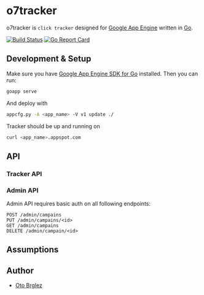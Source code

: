 # o7tracker

o7tracker is `click tracker` designed for [Google App Engine][gae] written in [Go].

[![Build Status][travis-ci-badge]][travis-ci]
[![Go Report Card][goreportcard-badge]][goreportcard]

## Development & Setup

Make sure you have [Google App Engine SDK for Go][gae-sdk-go] installed. Then you can run:

```bash
goapp serve
```

And deploy with

```bash
appcfg.py -A <app_name> -V v1 update ./
```

Tracker should be up and running on 

```bash
curl <app_name>.appspot.com
```

## API

### Tracker API

### Admin API

Admin API requires basic auth on all following endpoints:

```
POST /admin/campains
PUT /admin/campains/<id>
GET /admin/campains
DELETE /admin/campain/<id>
```

## Assumptions


## Author

- [Oto Brglez](https://github.com/otobrglez)


[go]: https://golang.org/
[gae]: https://cloud.google.com/appengine/ 
[gae-sdk-go]: https://cloud.google.com/appengine/downloads#Google_App_Engine_SDK_for_Go
[travis-ci]: https://travis-ci.org/otobrglez/o7tracker
[travis-ci-badge]: https://travis-ci.org/otobrglez/o7tracker.svg?branch=master
[goreportcard-badge]: https://goreportcard.com/badge/otobrglez/o7tracker
[goreportcard]: https://goreportcard.com/report/otobrglez/o7tracker
